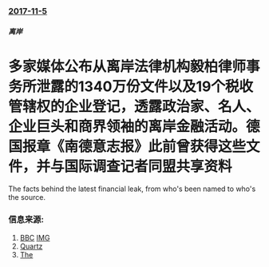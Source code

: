 ### [2017-11-5](/news/2017/11/5/index.md)

##### 离岸
# 多家媒体公布从离岸法律机构毅柏律师事务所泄露的1340万份文件以及19个税收管辖权的企业登记，透露政治家、名人、企业巨头和商界领袖的离岸金融活动。德国报章《南德意志报》此前曾获得这些文件，并与国际调查记者同盟共享资料 

The facts behind the latest financial leak, from who's been named to who's the source.


### 信息来源:

1. [BBC](http://www.bbc.com/news/world-41880153) [IMG](https://ichef.bbci.co.uk/images/ic/1024x576/p05m436v.jpg)
2. [Quartz](https://qz.com/1120731/paradise-papers-a-guide-to-the-major-revelations/)
3. [The](https://www.nytimes.com/2017/11/05/world/paradise-papers.html)
